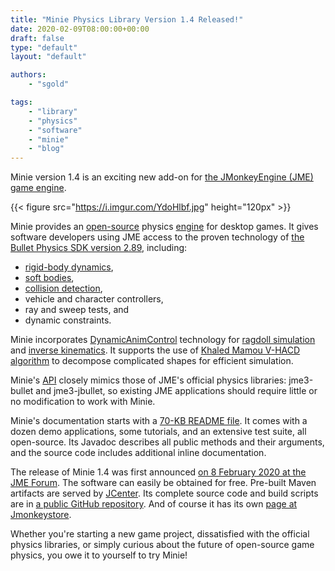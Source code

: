 ```yaml
---
title: "Minie Physics Library Version 1.4 Released!"
date: 2020-02-09T08:00:00+00:00
draft: false
type: "default"
layout: "default"

authors:
    - "sgold"

tags:
    - "library"
    - "physics"
    - "software"
    - "minie"
    - "blog"
---
```


Minie version 1.4 is an exciting new add-on for
[the JMonkeyEngine (JME) game engine](https://jmonkeyengine.org).

{{< figure src="https://i.imgur.com/YdoHlbf.jpg" height="120px" >}}

Minie provides an [open-source](https://en.wikipedia.org/wiki/Open-source_software)
physics [engine](https://en.wikipedia.org/wiki/Physics_engine) for desktop games.
It gives software developers using JME access to the proven technology of
[the Bullet Physics SDK version 2.89](https://github.com/bulletphysics/bullet3/releases/tag/2.89),
including:

 + [rigid-body dynamics](https://en.wikipedia.org/wiki/Rigid_body_dynamics),
 + [soft bodies](https://en.wikipedia.org/wiki/Soft-body_dynamics),
 + [collision detection](https://en.wikipedia.org/wiki/Collision_detection),
 + vehicle and character controllers,
 + ray and sweep tests, and
 + dynamic constraints.

Minie incorporates [DynamicAnimControl](https://hub.jmonkeyengine.org/t/introducing-dynamicanimcontrol/41075)
technology for [ragdoll simulation](https://en.wikipedia.org/wiki/Ragdoll_physics)
and [inverse kinematics](http://radiomonash.com/inverse-kinematics-video-games-thing-happens-games-never-knew-word/).
It supports the use of
[Khaled Mamou V-HACD algorithm](https://kmamou.blogspot.com/2011/10/hacd-hierarchical-approximate-convex.html)
to decompose complicated shapes for efficient simulation.

Minie's [API](https://en.wikipedia.org/wiki/Application_programming_interface)
closely mimics those of JME's official physics libraries:
jme3-bullet and jme3-jbullet, so existing JME applications
should require little or no modification to work with Minie.

Minie's documentation starts with a
[70-KB README file](https://github.com/stephengold/Minie/blob/master/README.md).
It comes with a dozen demo applications, some tutorials,
and an extensive test suite, all open-source.
Its Javadoc describes all public methods and their arguments,
and the source code includes additional inline documentation.

The release of Minie 1.4 was first announced
[on 8 February 2020 at the JME Forum](https://hub.jmonkeyengine.org/t/the-minie-physics-library/41839/119).
The software can easily be obtained for free.
Pre-built Maven artifacts are served by
[JCenter](https://bintray.com/stephengold/com.github.stephengold/Minie).
Its complete source code and build scripts are in
[a public GitHub repository](https://github.com/stephengold/Minie/releases/tag/1.4.0for32).
And of course it has its own
[page at Jmonkeystore](https://jmonkeystore.com/38308161-c3cf-4e23-8754-528ca8387c11).

Whether you're starting a new game project,
dissatisfied with the official physics libraries,
or simply curious about the future of open-source game physics,
you owe it to yourself to try Minie!